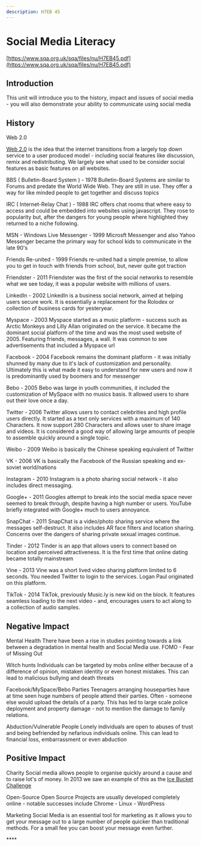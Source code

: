 ```yaml
---
description: H7EB 45
---
```


# Social Media Literacy

[https://www.sqa.org.uk/sqa/files/nu/H7EB45.pdf](https://www.sqa.org.uk/sqa/files/nu/H7EB45.pdf)

## Introduction

This unit will introduce you to the history, impact and issues of social media - you will also demonstrate your ability to communicate using social media

## **History**

Web 2.0 

[Web 2.0](https://en.wikipedia.org/wiki/Web_2.0) is the idea that the internet transitions from a largely top down service to a user produced model - including social features like discussion, remix and redistributing. We largely see what used to be consider social features as basic features on all websites.

BBS \( Bulletin-Board System \) - 1978 Bulletin-Board Systems are similar to Forums and predate the World Wide Web. They are still in use. They offer a way for like minded people to get together and discuss topics

IRC \( Internet-Relay Chat \) - 1988 IRC offers chat rooms that where easy to access and could be embedded into websites using javascript. They rose to popularity but, after the dangers for young people where highlighted they returned to a niche following.

MSN - Windows Live Messenger - 1999 Microsft Messenger and also Yahoo Messenger became the primary way for school kids to communicate in the late 90's

Friends Re-united - 1999 Friends re-united had a simple premise, to allow you to get in touch with friends from school, but, never quite got traction

Friendster - 2011 Friendster was the first of the social networks to resemble what we see today, it was a popular website with millions of users.

LinkedIn - 2002 LinkedIn is a business social network, aimed at helping users secure work. It is essentially a replacement for the Rolodex or collection of business cards for yesteryear.

Myspace - 2003 Myspace started as a music platform - success such as Arctic Monkeys and Lilly Allan originated on the service. It became the dominant social platform of the time and was the most used website of 2005. Featuring friends, messages, a wall. It was common to see advertisements that included a Myspace url

Facebook - 2004 Facebook remains the dominant platform - it was initially shunned by many due to it's lack of customization and personality. Ultimately this is what made it easy to understand for new users and now it is predominantly used by boomers and for messenger

Bebo - 2005 Bebo was large in youth communities, it included the customization of MySpace with no musics basis. It allowed users to share out their love once a day.

Twitter - 2006 Twitter allows users to contact celebrities and high profile users directly. It started as a text only services with a maximum of 140 Characters. It now support 280 Characters and allows user to share image and videos. It is considered a good way of allowing large amounts of people to assemble quickly around a single topic.

Weibo - 2009 Weibo is basically the Chinese speaking equivalent of Twitter

VK - 2006 VK is basically the Facebook of the Russian speaking and ex-soviet world/nations

Instagram - 2010 Instagram is a photo sharing social network - it also includes direct messaging.

Google+ - 2011 Googles attempt to break into the social media space never seemed to break through, despite having a high number or users. YouTube briefly integrated with Google+ much to users annoyance.

SnapChat - 2011 SnapChat is a video/photo sharing service where the messages self-destruct. It also includes AR face filters and location sharing. Concerns over the dangers of sharing private sexual images continue.

Tinder - 2012 Tinder is an app that allows users to connect based on location and perceived attractiveness. It is the first time that online dating became totally mainstream

Vine - 2013 Vine was a short lived video sharing platform limited to 6 seconds. You needed Twitter to login to the services. Logan Paul originated on this platform.

TikTok - 2014 TikTok, previously Music.ly is new kid on the block. It features seamless loading to the next video - and, encourages users to act along to a collection of audio samples.

## **Negative Impact**

Mental Health There have been a rise in studies pointing towards a link between a degradation in mental health and Social Media use. FOMO - Fear of Missing Out

Witch hunts Individuals can be targeted by mobs online either because of a difference of opinion, mistaken identity or even honest mistakes. This can lead to malicious bullying and death threats

Facebook/MySpace/Bebo Parties Teenagers arranging houseparties have at time seen huge numbers of people attend their parties. Often - someone else would upload the details of a party. This has led to large scale police deployment and property damage - not to mention the damage to family relations.

Abduction/Vulnerable People Lonely individuals are open to abuses of trust and being befriended by nefarious individuals online. This can lead to financial loss, embarrassment or even abduction

## **Positive Impact**

Charity Social media allows people to organise quickly around a cause and to raise lot's of money. In 2013 we saw an example of this as the [Ice Bucket Challenge](https://en.wikipedia.org/wiki/Ice_Bucket_Challenge)

Open-Source Open Source Projects are usually developed completely online - notable successes include Chrome - Linux - WordPress

Marketing Social Media is an essential tool for marketing as it allows you to get your message out to a large number of people quicker than traditional methods. For a small fee you can boost your message even further.



\*\*\*\*

